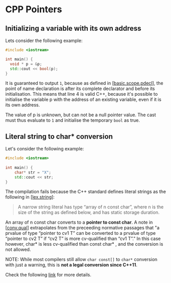 # CPP Pointers

## Initializing a variable with its own address
Lets consider the following example:
```cpp
#include <iostream>

int main() {
  void * p = &p;
  std::cout << bool(p);
}
```
It is guaranteed to output ```1```, because as defined in [[basic.scope.pdecl](https://timsong-cpp.github.io/cppwp/n4659/basic.scope.pdecl#1)], the point of name declaration is after its
complete declarator and before its initialisation. This
means that line 4 is valid C++, because it's possible
to initialise the variable p with the address of an existing
variable, even if it is its own address.

The value of p is unknown, but can not be a null pointer value. The
cast must thus evaluate to ```1``` and initialise the temporary
```bool``` as true.

## Literal string to char* conversion
Let's consider the following example:
```cpp
#include <iostream>
     
int main() {
    char* str = "X";
    std::cout << str;
}
```
The compilation fails because the C++ standard defines literal strings as the following in [[lex.string](https://timsong-cpp.github.io/cppwp/n4659/lex.string#8)]:
>A narrow string literal has type “array of n const char”, where n is the size of the string as defined below, and has static storage duration.

An array of n const char converts to a **pointer to const char**. A note in [[conv.qual](https://timsong-cpp.github.io/cppwp/n4659/conv.qual#4)] extrapolates from the preceeding normative passages that "a prvalue of type “pointer to cv1 T” can be converted to a prvalue of type “pointer to cv2 T” if “cv2 T” is more cv-qualified than “cv1 T”." In this case however, char* is less cv-qualified than const char* , and the conversion is not allowed.

NOTE: While most compilers still allow ```char const[]``` to ```char*``` conversion with just a warning, this is **not a legal conversion since C++11**.

Check the following [link](https://dev.krzaq.cc/post/stop-assigning-string-literals-to-char-star-already/) for more details.
